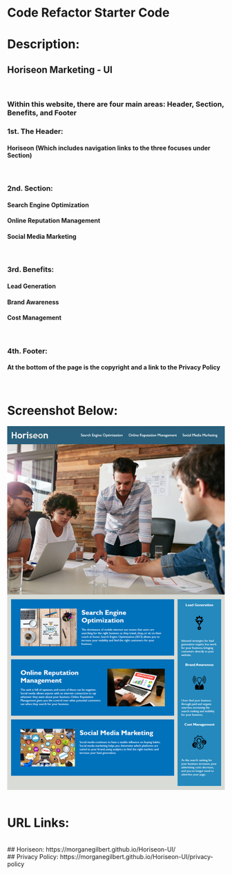 # Code Refactor Starter Code
# Description:
## Horiseon Marketing - UI
<br>

### Within this website, there are four main areas: Header, Section, Benefits, and Footer 

### 1st. The Header:
#### Horiseon (Which includes navigation links to the three focuses under Section)
<br>

### 2nd. Section:
#### Search Engine Optimization
#### Online Reputation Management
#### Social Media Marketing
<br>

### 3rd. Benefits:
#### Lead Generation
#### Brand Awareness
#### Cost Management
<br>

### 4th. Footer:
#### At the bottom of the page is the copyright and a link to the Privacy Policy
<br>

# Screenshot Below:
![Challenge Demo Screenshot](./assets/images/demo.png "Challenge Demo")
<br>
<br>

# URL Links:
<br>
## Horiseon: https://morganegilbert.github.io/Horiseon-UI/
<Br>
## Privacy Policy: https://morganegilbert.github.io/Horiseon-UI/privacy-policy

